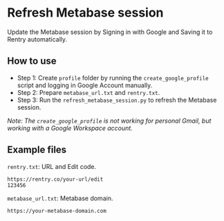 # Refresh Metabase session
Update the Metabase session by Signing in with Google and Saving it to Rentry automatically.

## How to use
- Step 1: Create `profile` folder by running the `create_google_profile` script and logging in Google Account manually.
- Step 2: Prepare `metabase_url.txt` and `rentry.txt`.
- Step 3: Run the `refresh_metabase_session.py` to refresh the Metabase session.

*Note: The `create_google_profile` is not working for personal Gmail, but working with a Google Workspace account.*

## Example files
`rentry.txt`: URL and Edit code.
```text
https://rentry.co/your-url/edit
123456
```

`metabase_url.txt`: Metabase domain.
```text
https://your-metabase-domain.com
```